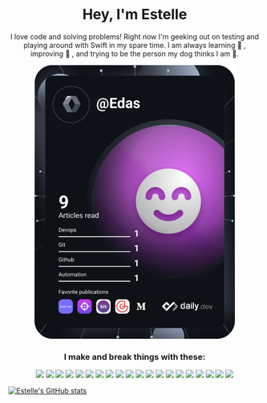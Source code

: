 <section align="center">
    <img src="" alt="" width="" height="">
</section>

<div align="center">
<h1>Hey, I'm Estelle</h1>
  <p>I love code and solving problems! Right now I'm geeking out on testing and playing around with Swift in my spare time.
  I am always learning 🧠 , improving 🌱 , and trying to be the person my dog thinks I am 🐶.</p>
    <a href="https://app.daily.dev/DailyDevTips"><img src="https://github.com/Estaffieri/Estaffieri/blob/main/devcard.svg" width="400" alt="Estelle's Dev Card"/></a>
</div>

  
<section align="center">
  <h3>I make and break things with these:</h3>
<p>
  <img src="https://img.shields.io/badge/javascript%20-051e3e.svg?&style=for-the-badge&logo=javascript&logoColor=white" />
  <img src="https://img.shields.io/badge/html5%20-251e3e.svg?&style=for-the-badge&logo=html5&logoColor=white" />
<!--   <img src="https://img.shields.io/badge/css3%20-451e3e.svg?&style=for-the-badge&logo=css3&logoColor=white" /> -->

  <img src="https://img.shields.io/badge/react%20-651e3e.svg?&style=for-the-badge&logo=react&logoColor=white" />
  <img src="https://img.shields.io/badge/node.js%20-251e3e.svg?&style=for-the-badge&logo=node.js&logoColor=white" />
  <img src="https://img.shields.io/badge/express.js%20-451e3e.svg?&style=for-the-badge&logo=express&logoColor=white" />
  <img src="https://img.shields.io/badge/mocha%20-651e3e.svg?&style=for-the-badge&logo=mocha&logoColor=white" />
  <img src="https://img.shields.io/badge/jest%20-851e3e.svg?&style=for-the-badge&logo=jest&logoColor=white" />

  <img src="https://img.shields.io/badge/markdown%20-051e3e.svg?&style=for-the-badge&logo=markdown&logoColor=white" />
  <img src="https://img.shields.io/badge/heroku%20-251e3e.svg?&style=for-the-badge&logo=heroku&logoColor=white" />
  <img src="https://img.shields.io/badge/Git%20-451e3e.svg?&style=for-the-badge&logo=Git&logoColor=white" />
  <img src="https://img.shields.io/badge/Photoshop%20-651e3e.svg?&style=for-the-badge&logo=AdobePhotoshop&logoColor=white" />
  <img src="https://img.shields.io/badge/InDesign%20-851e3e.svg?&style=for-the-badge&logo=AdobeIndesign&logoColor=white" />
  <img src="https://img.shields.io/badge/sass%20-051e3e.svg?&style=for-the-badge&logo=sass&logoColor=white" />

  <img src="https://img.shields.io/badge/OOP%20-451e3e.svg?&style=for-the-badge&logo=OOP&logoColor=white" />
  <img src="https://img.shields.io/badge/TDD%20-651e3e.svg?&style=for-the-badge&logo=TDD&logoColor=white" />
  <img src="https://img.shields.io/badge/Sketch%20-851e3e.svg?&style=for-the-badge&logo=Sketch&logoColor=white" />
  <img src="https://img.shields.io/badge/Cucumber%20-051e3e.svg?&style=for-the-badge&logo=Cucumber&logoColor=white" />
  <img src="https://img.shields.io/badge/Cypress%20-651e3e.svg?&style=for-the-badge&logo=Cypress&logoColor=white" />
  <img src="https://img.shields.io/badge/CircleCI%20-251e3e.svg?&style=for-the-badge&logo=CircleCI&logoColor=white" />
  <img src="https://img.shields.io/badge/docker%20-451e3e.svg?&style=for-the-badge&logo=Docker&logoColor=white" />
    

</p>
</section>

[![Estelle's GitHub stats](https://github-readme-stats.vercel.app/api?username=Estaffieri)](https://github.com/Estaffieri/github-readme-stats)

